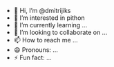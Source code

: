 - 👋 Hi, I’m @dmitrijiks
- 👀 I’m interested in pithon
- 🌱 I’m currently learning ...
- 💞️ I’m looking to collaborate on ...
- 📫 How to reach me ...
- 😄 Pronouns: ...
- ⚡ Fun fact: ...

<!---
dmitrijiks/dmitrijiks is a ✨ special ✨ repository because its `README.md` (this file) appears on your GitHub profile.
You can click the Preview link to take a look at your changes.
--->
